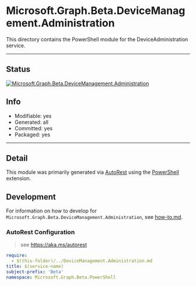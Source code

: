 <!-- region Generated -->
# Microsoft.Graph.Beta.DeviceManagement.Administration
This directory contains the PowerShell module for the DeviceAdministration service.

---
## Status
[![Microsoft.Graph.Beta.DeviceManagement.Administration](https://img.shields.io/powershellgallery/v/Microsoft.Graph.Beta.DeviceManagement.Administration.svg?style=flat-square&label=Microsoft.Graph.Beta.DeviceManagement.Administration "Microsoft.Graph.Beta.DeviceManagement.Administration")](https://www.powershellgallery.com/packages/Microsoft.Graph.Beta.DeviceManagement.Administration/)

## Info
- Modifiable: yes
- Generated: all
- Committed: yes
- Packaged: yes

---
## Detail
This module was primarily generated via [AutoRest](https://github.com/Azure/autorest) using the [PowerShell](https://github.com/Azure/autorest.powershell) extension.

## Development
For information on how to develop for `Microsoft.Graph.Beta.DeviceManagement.Administration`, see [how-to.md](how-to.md).
<!-- endregion -->

### AutoRest Configuration

> see https://aka.ms/autorest

``` yaml
require:
  - $(this-folder)/../DeviceManagement.Administration.md
title: $(service-name)
subject-prefix: 'Beta'
namespace: Microsoft.Graph.Beta.PowerShell
```
